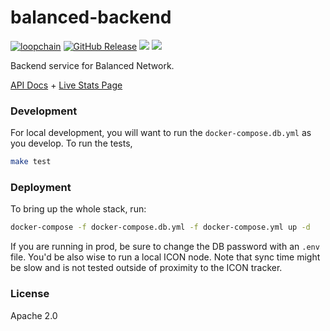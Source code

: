 # balanced-backend
[![loopchain](https://img.shields.io/badge/ICON-API-blue?logoColor=white&logo=icon&labelColor=31B8BB)](https://shields.io) [![GitHub Release](https://img.shields.io/github/release/balancednetwork/balanced-backend.svg?style=flat)]() ![](https://github.com/balancednetwork/balanced-backend/workflows/push-main/badge.svg?branch=main) ![](https://img.shields.io/github/license/balancednetwork/balanced-backend)

Backend service for Balanced Network. 


[API Docs](https://balanced.icon.community/api/v1/docs) + [Live Stats Page](https://stats.balanced.network/)

### Development

For local development, you will want to run the `docker-compose.db.yml` as you develop. To run the tests,

```bash
make test
```

### Deployment 

To bring up the whole stack, run:

```bash
docker-compose -f docker-compose.db.yml -f docker-compose.yml up -d
```

If you are running in prod, be sure to change the DB password with an `.env` file. You'd be also wise to run a local ICON node. Note that sync time might be slow and is not tested outside of proximity to the ICON tracker. 

### License 

Apache 2.0

